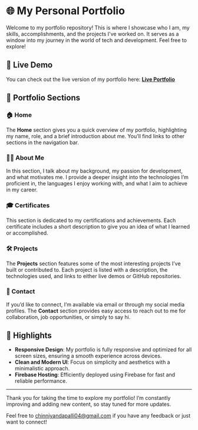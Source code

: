 # 🌐 My Personal Portfolio

Welcome to my portfolio repository! This is where I showcase who I am, my skills, accomplishments, and the projects I've worked on. It serves as a window into my journey in the world of tech and development. Feel free to explore!

## 🚀 Live Demo
You can check out the live version of my portfolio here: [**Live Portfolio**](https://portfolio-94f0c.web.app)

## 📂 Portfolio Sections

### 🏠 Home
The **Home** section gives you a quick overview of my portfolio, highlighting my name, role, and a brief introduction about me. You’ll find links to other sections in the navigation bar.

### 👨‍💻 About Me
In this section, I talk about my background, my passion for development, and what motivates me. I provide a deeper insight into the technologies I’m proficient in, the languages I enjoy working with, and what I aim to achieve in my career.

### 🎓 Certificates
This section is dedicated to my certifications and achievements. Each certificate includes a short description to give you an idea of what I learned or accomplished. 

### 🛠️ Projects
The **Projects** section features some of the most interesting projects I’ve built or contributed to. Each project is listed with a description, the technologies used, and links to either live demos or GitHub repositories.

### 📧 Contact
If you’d like to connect, I’m available via email or through my social media profiles. The **Contact** section provides easy access to reach out to me for collaboration, job opportunities, or simply to say hi.

## 🌟 Highlights
- **Responsive Design**: My portfolio is fully responsive and optimized for all screen sizes, ensuring a smooth experience across devices.
- **Clean and Modern UI**: Focus on simplicity and aesthetics with a minimalistic approach.
- **Firebase Hosting**: Efficiently deployed using Firebase for fast and reliable performance.

---

Thank you for taking the time to explore my portfolio! I’m constantly improving and adding new content, so stay tuned for more updates.

Feel free to [chinniyandapalli04@gmail.com](mailto:chinniyandapalli04@gmail.com) if you have any feedback or just want to connect!

